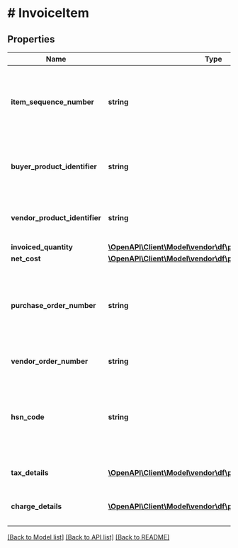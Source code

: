 # # InvoiceItem

## Properties

Name | Type | Description | Notes
------------ | ------------- | ------------- | -------------
**item_sequence_number** | **string** | Numbering of the item on the purchase order. The first item will be 1, the second 2, and so on. |
**buyer_product_identifier** | **string** | Buyer&#39;s standard identification number (ASIN) of an item. | [optional]
**vendor_product_identifier** | **string** | The vendor selected product identification of the item. | [optional]
**invoiced_quantity** | [**\OpenAPI\Client\Model\vendor\df\payments\ItemQuantity**](ItemQuantity.md) |  |
**net_cost** | [**\OpenAPI\Client\Model\vendor\df\payments\Money**](Money.md) |  |
**purchase_order_number** | **string** | The purchase order number for this order. Formatting Notes: 8-character alpha-numeric code. |
**vendor_order_number** | **string** | The vendor&#39;s order number for this order. | [optional]
**hsn_code** | **string** | Harmonized System of Nomenclature (HSN) tax code. The HSN number cannot contain alphabets. | [optional]
**tax_details** | [**\OpenAPI\Client\Model\vendor\df\payments\TaxDetail[]**](TaxDetail.md) | Individual tax details per line item. | [optional]
**charge_details** | [**\OpenAPI\Client\Model\vendor\df\payments\ChargeDetails[]**](ChargeDetails.md) | Individual charge details per line item. | [optional]

[[Back to Model list]](../../README.md#models) [[Back to API list]](../../README.md#endpoints) [[Back to README]](../../README.md)
